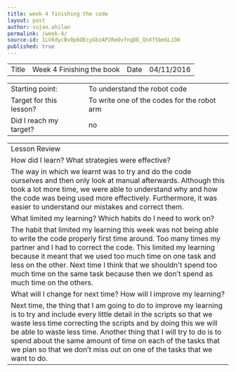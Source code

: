 ```yaml
---
title: week 4 finishing the code
layout: post
author: sujan.ahilan
permalink: /week-4/
source-id: 1LV6dycBv0p6OEcyGbzAP2ReOvfngDE_QnXf5bmSLiD0
published: true
---
```

<table>
  <tr>
    <td>Title</td>
    <td> Week 4 Finishing the book</td>
    <td>Date</td>
    <td>04/11/2016</td>
  </tr>
</table>


<table>
  <tr>
    <td>Starting point:</td>
    <td>To understand the robot code</td>
  </tr>
  <tr>
    <td>Target for this lesson?</td>
    <td>To write one of the codes for the robot arm</td>
  </tr>  
  <tr>
    <td>Did I reach my target? 
    <td>no</td>
  </tr>
</table>


<table>
  <tr>
    <td>Lesson Review</td>
  </tr>
  <tr>
    <td>How did I learn? What strategies were effective? </td>
  </tr>
  <tr>
    <td>The way in which  we learnt was to try and do the code ourselves and then only look at manual afterwards. Although this took a lot more time, we were able to understand why and how the code was being used more effectively. Furthermore,  it was easier to understand our mistakes and correct them.</td>
  </tr>
  <tr>
    <td>What limited my learning? Which habits do I need to work on? </td>
  </tr>
  <tr>
    <td>The habit that limited my learning this week was not being able to write the code properly first time around. Too many times my partner and I had to correct the code. This limited my learning because it meant that we used too much time on one task and less on the other. Next time I think that we shouldn't spend too much time on the same task because then we don’t spend as much time on the others.</td>
  </tr>
  <tr>
    <td>What will I change for next time? How will I improve my learning?</td>
  </tr>
  <tr>
    <td>Next time, the thing that I am going to do to improve my learning is to try and include every little detail in the scripts so that we waste  less time correcting the scripts and by doing this we will be able to waste less time. Another thing that I will try to do is to spend about the same amount of time on each of the tasks that we plan so that we don’t miss out on one of the tasks that we want to do. </td>
  </tr>
</table>


